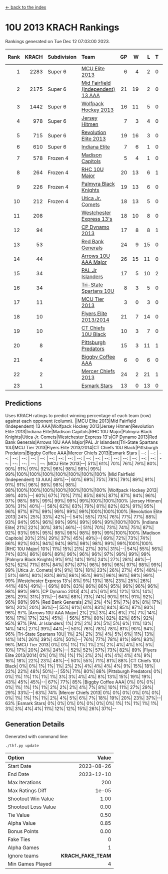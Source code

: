 [<- back to the index](readme.md)
# 10U 2013 KRACH Rankings
Rankings generated on Tue Dec 12 07:03:00 2023.

Rank|KRACH|Subdivision|Team|GP|W|L|T|OTW|OTL|SoS|Exp Wins|Win Diff
---:|---:|:---|:---|---:|---:|---:|---:|---:|---:|---:|---:|---:
1|2283|Super 6|[MCU Elite 2013](https://gamesheetstats.com/seasons/3664/teams/140889/schedule)|6|4|2|0|0|0|1104|4.8|-0.0
2|2175|Super 6|[Mid Fairfield (Independent) 13 AAA](https://gamesheetstats.com/seasons/3664/teams/140891/schedule)|21|19|2|0|2|0|288|19.8|-0.0
3|1442|Super 6|[Wolfpack Hockey 2013](https://gamesheetstats.com/seasons/3664/teams/140894/schedule)|16|11|5|0|0|1|915|11.8|-0.0
4|978|Super 6|[Jersey Hitmen](https://gamesheetstats.com/seasons/3664/teams/140893/schedule)|7|3|4|0|0|1|1501|3.8|-0.0
5|715|Super 6|[Revolution Elite 2013](https://gamesheetstats.com/seasons/3664/teams/140904/schedule)|19|16|3|0|2|0|331|16.8|-0.0
6|610|Super 6|[Indiana Elite](https://gamesheetstats.com/seasons/3664/teams/144358/schedule)|7|6|1|0|0|0|159|6.9|0.0
7|578|Frozen 4|[Madison Capitols](https://gamesheetstats.com/seasons/3664/teams/162460/schedule)|5|4|1|0|1|0|216|4.9|0.0
8|264|Frozen 4|[RHC 10U Major](https://gamesheetstats.com/seasons/3664/teams/140895/schedule)|20|13|6|1|1|2|478|14.3|-0.0
9|226|Frozen 4|[Palmyra Black Knights](https://gamesheetstats.com/seasons/3664/teams/140906/schedule)|19|13|6|0|0|1|342|13.8|-0.0
10|212|Frozen 4|[Utica Jr. Comets](https://gamesheetstats.com/seasons/3664/teams/140900/schedule)|18|13|5|0|3|0|101|13.8|-0.0
11|208||[Westchester Express 13's](https://gamesheetstats.com/seasons/3664/teams/140899/schedule)|18|10|8|0|0|2|416|10.8|-0.0
12|94||[CP Dynamo 2013](https://gamesheetstats.com/seasons/3664/teams/140901/schedule)|17|8|8|1|1|1|384|9.3|-0.0
13|53||[Red Bank Generals](https://gamesheetstats.com/seasons/3664/teams/140896/schedule)|24|9|15|0|0|2|382|9.8|-0.0
14|44||[Arrows 10U AAA Major](https://gamesheetstats.com/seasons/3664/teams/140902/schedule)|26|15|11|0|0|1|227|15.8|-0.0
15|34||[PAL Jr Islanders](https://gamesheetstats.com/seasons/3664/teams/140903/schedule)|17|5|10|2|2|0|285|6.8|-0.0
16|34||[Tri-State Spartans 10U](https://gamesheetstats.com/seasons/3664/teams/144359/schedule)|8|3|5|0|0|1|334|3.9|0.0
17|11||[MCU Tier 2013](https://gamesheetstats.com/seasons/3664/teams/140890/schedule)|3|0|3|0|0|0|1112|0.9|0.0
18|10||[Flyers Elite 2013/2014](https://gamesheetstats.com/seasons/3664/teams/140898/schedule)|21|7|14|0|0|0|123|7.8|-0.0
19|10||[CT Chiefs 10U Black](https://gamesheetstats.com/seasons/3664/teams/140892/schedule)|10|3|7|0|0|0|52|3.8|-0.0
20|8||[Pittsburgh Predators](https://gamesheetstats.com/seasons/3664/teams/140907/schedule)|15|3|11|1|0|0|309|4.3|-0.0
21|4||[Biggby Coffee AAA](https://gamesheetstats.com/seasons/3664/teams/144357/schedule)|6|0|6|0|0|0|272|0.9|0.0
22|2||[Mercer Chiefs 2013](https://gamesheetstats.com/seasons/3664/teams/140897/schedule)|24|2|21|1|0|0|248|3.3|-0.0
23|1||[Esmark Stars](https://gamesheetstats.com/seasons/3664/teams/140905/schedule)|13|0|13|0|0|0|262|0.9|0.0

## Predictions
Uses KRACH ratings to predict winning percentage of each team (row) against each opponent (column).
||MCU Elite 2013|Mid Fairfield (Independent) 13 AAA|Wolfpack Hockey 2013|Jersey Hitmen|Revolution Elite 2013|Indiana Elite|Madison Capitols|RHC 10U Major|Palmyra Black Knights|Utica Jr. Comets|Westchester Express 13's|CP Dynamo 2013|Red Bank Generals|Arrows 10U AAA Major|PAL Jr Islanders|Tri-State Spartans 10U|MCU Tier 2013|Flyers Elite 2013/2014|CT Chiefs 10U Black|Pittsburgh Predators|Biggby Coffee AAA|Mercer Chiefs 2013|Esmark Stars
| --: | --: | --: | --: | --: | --: | --: | --: | --: | --: | --: | --: | --: | --: | --: | --: | --: | --: | --: | --: | --: | --: | --: | --: 
|MCU Elite 2013|--| 51%| 61%| 70%| 76%| 79%| 80%| 90%| 91%| 91%| 92%| 96%| 98%| 98%| 99%| 99%|100%|100%|100%|100%|100%|100%|100%
|Mid Fairfield (Independent) 13 AAA| 49%|--| 60%| 69%| 75%| 78%| 79%| 89%| 91%| 91%| 91%| 96%| 98%| 98%| 98%| 98%|100%|100%|100%|100%|100%|100%|100%
|Wolfpack Hockey 2013| 39%| 40%|--| 60%| 67%| 70%| 71%| 85%| 86%| 87%| 87%| 94%| 96%| 97%| 98%| 98%| 99%| 99%| 99%| 99%|100%|100%|100%
|Jersey Hitmen| 30%| 31%| 40%|--| 58%| 62%| 63%| 79%| 81%| 82%| 82%| 91%| 95%| 96%| 97%| 97%| 99%| 99%| 99%| 99%|100%|100%|100%
|Revolution Elite 2013| 24%| 25%| 33%| 42%|--| 54%| 55%| 73%| 76%| 77%| 77%| 88%| 93%| 94%| 95%| 96%| 99%| 99%| 99%| 99%| 99%|100%|100%
|Indiana Elite| 21%| 22%| 30%| 38%| 46%|--| 51%| 70%| 73%| 74%| 75%| 87%| 92%| 93%| 95%| 95%| 98%| 98%| 98%| 99%| 99%|100%|100%
|Madison Capitols| 20%| 21%| 29%| 37%| 45%| 49%|--| 69%| 72%| 73%| 74%| 86%| 92%| 93%| 94%| 94%| 98%| 98%| 98%| 99%| 99%|100%|100%
|RHC 10U Major| 10%| 11%| 15%| 21%| 27%| 30%| 31%|--| 54%| 55%| 56%| 74%| 83%| 86%| 89%| 89%| 96%| 96%| 96%| 97%| 99%| 99%| 99%
|Palmyra Black Knights|  9%|  9%| 14%| 19%| 24%| 27%| 28%| 46%|--| 52%| 52%| 71%| 81%| 84%| 87%| 87%| 96%| 96%| 96%| 97%| 98%| 99%| 99%
|Utica Jr. Comets|  9%|  9%| 13%| 18%| 23%| 26%| 27%| 45%| 48%|--| 51%| 69%| 80%| 83%| 86%| 86%| 95%| 96%| 96%| 96%| 98%| 99%| 99%
|Westchester Express 13's|  8%|  9%| 13%| 18%| 23%| 25%| 26%| 44%| 48%| 49%|--| 69%| 80%| 83%| 86%| 86%| 95%| 96%| 96%| 96%| 98%| 99%| 99%
|CP Dynamo 2013|  4%|  4%|  6%|  9%| 12%| 13%| 14%| 26%| 29%| 31%| 31%|--| 64%| 68%| 73%| 74%| 90%| 91%| 91%| 92%| 96%| 98%| 99%
|Red Bank Generals|  2%|  2%|  4%|  5%|  7%|  8%|  8%| 17%| 19%| 20%| 20%| 36%|--| 55%| 61%| 61%| 83%| 84%| 85%| 87%| 93%| 96%| 97%
|Arrows 10U AAA Major|  2%|  2%|  3%|  4%|  6%|  7%|  7%| 14%| 16%| 17%| 17%| 32%| 45%|--| 56%| 57%| 80%| 82%| 82%| 85%| 92%| 95%| 97%
|PAL Jr Islanders|  1%|  2%|  2%|  3%|  5%|  5%|  6%| 11%| 13%| 14%| 14%| 27%| 39%| 44%|--| 50%| 76%| 78%| 78%| 81%| 90%| 94%| 96%
|Tri-State Spartans 10U|  1%|  2%|  2%|  3%|  4%|  5%|  6%| 11%| 13%| 14%| 14%| 26%| 39%| 43%| 50%|--| 76%| 77%| 78%| 81%| 89%| 93%| 96%
|MCU Tier 2013|  0%|  0%|  1%|  1%|  1%|  2%|  2%|  4%|  4%|  5%|  5%| 10%| 17%| 20%| 24%| 24%|--| 52%| 52%| 57%| 73%| 82%| 89%
|Flyers Elite 2013/2014|  0%|  0%|  1%|  1%|  1%|  2%|  2%|  4%|  4%|  4%|  4%|  9%| 16%| 18%| 22%| 23%| 48%|--| 50%| 55%| 71%| 81%| 88%
|CT Chiefs 10U Black|  0%|  0%|  1%|  1%|  1%|  2%|  2%|  4%|  4%|  4%|  4%|  9%| 15%| 18%| 22%| 22%| 48%| 50%|--| 55%| 71%| 80%| 88%
|Pittsburgh Predators|  0%|  0%|  1%|  1%|  1%|  1%|  1%|  3%|  3%|  4%|  4%|  8%| 13%| 15%| 19%| 19%| 43%| 45%| 45%|--| 67%| 77%| 85%
|Biggby Coffee AAA|  0%|  0%|  0%|  0%|  1%|  1%|  1%|  1%|  2%|  2%|  2%|  4%|  7%|  8%| 10%| 11%| 27%| 29%| 29%| 33%|--| 63%| 74%
|Mercer Chiefs 2013|  0%|  0%|  0%|  0%|  0%|  0%|  0%|  1%|  1%|  1%|  1%|  2%|  4%|  5%|  6%|  7%| 18%| 19%| 20%| 23%| 37%|--| 63%
|Esmark Stars|  0%|  0%|  0%|  0%|  0%|  0%|  0%|  1%|  1%|  1%|  1%|  1%|  3%|  3%|  4%|  4%| 11%| 12%| 12%| 15%| 26%| 37%|--

## Generation Details

Generated with command line:
```
./thf.py update
```

| Option | Value |
| :----- | ----: |
| Start Date | 2023-08-26 |
| End Date | 2023-12-10 |
| Max Iterations | 200 |
| Max Ratings Diff | 1e-05 |
| Shootout Win Value | 1.00 |
| Shootout Loss Value | 0.00 |
| Tie Value | 0.50 |
| Alpha Value | 0.85 |
| Bonus Points | 0.00 |
| Fake Ties | 0 |
| Alpha Games | 1 |
| Ignore teams | __KRACH_FAKE_TEAM__ |
| Min Games Played | 4 |

